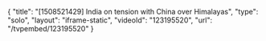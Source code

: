 {
    "title": "[1508521429] India on tension with China over Himalayas",
    "type": "solo",
    "layout": "iframe-static",
    "videoId": "123195520",
    "url": "\/tvpembed\/123195520"
}